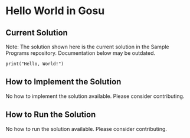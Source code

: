 # Hello World in Gosu

## Current Solution

Note: The solution shown here is the current solution in the Sample Programs repository. Documentation below may be outdated.

```Gosu
print("Hello, World!")

```

## How to Implement the Solution

No how to implement the solution available. Please consider contributing.

## How to Run the Solution

No how to run the solution available. Please consider contributing.